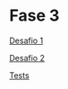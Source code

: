
# Fase 3

[Desafio 1](https://github.com/Rayllanderson/orange-talents/blob/main/Fase%203/Fase%203%20Pages/Desafio%201%20d8cb69b3e59d466fa61bb8c960072b7b.md)

[Desafio 2](https://github.com/Rayllanderson/orange-talents/blob/main/Fase%203/Fase%203%20Pages/Desafio%202%20fb252c7ae39e4f2cbfa0ab805cc1fa58.md)

[Tests](https://github.com/Rayllanderson/orange-talents/blob/main/Fase%203/Fase%203%20Pages/Tests%20b7749292f6fe47ea813ad8f385bda6fe.md)
